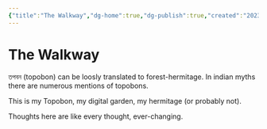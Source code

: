 ```yaml
---
{"title":"The Walkway","dg-home":true,"dg-publish":true,"created":"2023-01-02T21:30:15+06:00","updated":"2023-01-02T22:57:27+06:00","permalink":"/the-walkway/","tags":"gardenEntry","dgPassFrontmatter":true}
---
```


# The Walkway
তপবন (topobon) can be loosly translated to forest-hermitage. In indian myths there are numerous mentions of topobons.

This is my Topobon, my digital garden, my hermitage (or probably not).

Thoughts here are like every thought, ever-changing.